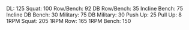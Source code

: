 DL: 125
 Squat: 100
 Row/Bench: 92
 DB Row/Bench: 35
 Incline Bench: 75
 Incline DB Bench: 30
 Military: 75
 DB Military: 30
 Push Up: 25
 Pull Up: 8
 1RPM Squat: 205
 1RPM Row: 165
 1RPM Bench: 150
